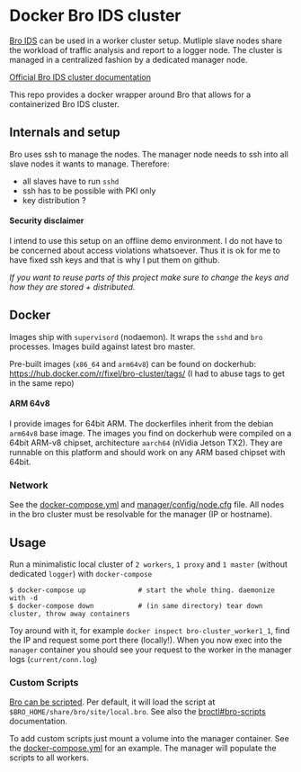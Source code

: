 # Docker Bro IDS cluster

[Bro IDS](https://www.bro.org/index.html) can be used in a worker cluster setup. Mutliple slave nodes share the workload of traffic analysis and report to a logger node. The cluster is managed in a centralized fashion by a dedicated manager node.

[Official Bro IDS cluster documentation](https://www.bro.org/sphinx/cluster/index.html)

This repo provides a docker wrapper around Bro that allows for a containerized Bro IDS cluster.

## Internals and setup

Bro uses ssh to manage the nodes. The manager node needs to ssh into all slave nodes it wants to manage. Therefore:

- all slaves have to run `sshd`
- ssh has to be possible with PKI only
- key distribution ?

#### Security disclaimer

I intend to use this setup on an offline demo environment. I do not have to be concerned about access violations whatsoever. Thus it is ok for me to have fixed ssh keys and that is why I put them on github.

*If you want to reuse parts of this project make sure to change the keys and how they are stored + distributed.*

## Docker

Images ship with `supervisord` (nodaemon). It wraps the `sshd` and `bro` processes. Images build against latest bro master.

Pre-built images (`x86_64` and `arm64v8`) can be found on dockerhub: https://hub.docker.com/r/fixel/bro-cluster/tags/  (I had to abuse tags to get in the same repo)

#### ARM 64v8

I provide images for 64bit ARM. The dockerfiles inherit from the debian `arm64v8` base image. The images you find on dockerhub were compiled on a 64bit ARM-v8 chipset, architecture `aarch64` (nVidia Jetson TX2). They are runnable on this platform and should work on any ARM based chipset with 64bit.

### Network

See the [docker-compose.yml](docker-compose.yml) and [manager/config/node.cfg](manager/config/node.cfg) file. All nodes in the bro cluster must be resolvable for the manager (IP or hostname).

## Usage

Run a minimalistic local cluster of `2 workers`, `1 proxy`  and `1 master` (without dedicated `logger`) with `docker-compose`

    $ docker-compose up             # start the whole thing. daemonize with -d
    $ docker-compose down           # (in same directory) tear down cluster, throw away containers

Toy around with it, for example `docker inspect bro-cluster_worker1_1`, find the IP and request some port there (locally!). When you now exec into the `manager` container you should see your request to the worker in the manager logs (`current/conn.log`)

### Custom Scripts

[Bro can be scripted](https://www.bro.org/sphinx/scripting/index.html). Per default, it will load the script at `$BRO_HOME/share/bro/site/local.bro`. See also the [broctl#bro-scripts](https://www.bro.org/sphinx/components/broctl/README.html#bro-scripts) documentation.

To add custom scripts just mount a volume into the manager container. See the [docker-compose.yml](docker-compose.yml) for an example. The manager will populate the scripts to all workers.